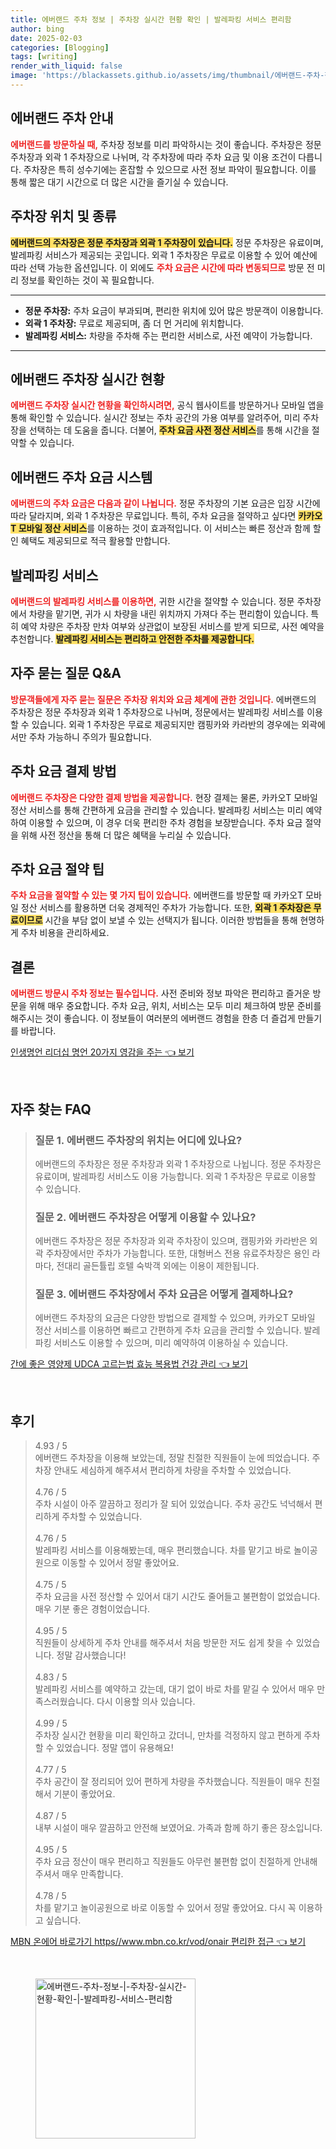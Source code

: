 ```yaml
---
title: 에버랜드 주차 정보 | 주차장 실시간 현황 확인 | 발레파킹 서비스 편리함
author: bing
date: 2025-02-03
categories: [Blogging]
tags: [writing]
render_with_liquid: false
image: 'https://blackassets.github.io/assets/img/thumbnail/에버랜드-주차-정보-|-주차장-실시간-현황-확인-|-발레파킹-서비스-편리함.webp'
---
```



<h2 id='에버랜드_주차_안내'>에버랜드 주차 안내</h2>

<p><b><span style="color: #ee2323;">에버랜드를 방문하실 때,</span></b> 주차장 정보를 미리 파악하시는 것이 좋습니다. 주차장은 정문 주차장과 외곽 1 주차장으로 나뉘며, 각 주차장에 따라 주차 요금 및 이용 조건이 다릅니다. 주차장은 특히 성수기에는 혼잡할 수 있으므로 사전 정보 파악이 필요합니다. 이를 통해 짧은 대기 시간으로 더 많은 시간을 즐기실 수 있습니다.</p>

<h2 id='주차장_위치와_종류'>주차장 위치 및 종류</h2>

<p><b><span style="background-color: #ffe066;">에버랜드의 주차장은 정문 주차장과 외곽 1 주차장이 있습니다.</span></b> 정문 주차장은 유료이며, 발레파킹 서비스가 제공되는 곳입니다. 외곽 1 주차장은 무료로 이용할 수 있어 예산에 따라 선택 가능한 옵션입니다. 이 외에도 <b><span style="color: #ee2323;">주차 요금은 시간에 따라 변동되므로</span></b> 방문 전 미리 정보를 확인하는 것이 꼭 필요합니다.</p>

<hr />

<ul>
    <li><b>정문 주차장:</b> 주차 요금이 부과되며, 편리한 위치에 있어 많은 방문객이 이용합니다.</li>
    <li><b>외곽 1 주차장:</b> 무료로 제공되며, 좀 더 먼 거리에 위치합니다.</li>
    <li><b>발레파킹 서비스:</b> 차량을 주차해 주는 편리한 서비스로, 사전 예약이 가능합니다.</li>
</ul>

<hr />

<h2 id='실시간_주차장_현황'>에버랜드 주차장 실시간 현황</h2>

<p><b><span style="color: #ee2323;">에버랜드 주차장 실시간 현황을 확인하시려면,</span></b> 공식 웹사이트를 방문하거나 모바일 앱을 통해 확인할 수 있습니다. 실시간 정보는 주차 공간의 가용 여부를 알려주어, 미리 주차장을 선택하는 데 도움을 줍니다. 더불어, <b><span style="background-color: #ffe066;">주차 요금 사전 정산 서비스</span></b>를 통해 시간을 절약할 수 있습니다.</p>

<h2 id='주차_요금_시스템'>에버랜드 주차 요금 시스템</h2>

<p><b><span style="color: #ee2323;">에버랜드의 주차 요금은 다음과 같이 나뉩니다.</span></b> 정문 주차장의 기본 요금은 입장 시간에 따라 달라지며, 외곽 1 주차장은 무료입니다. 특히, 주차 요금을 절약하고 싶다면 <b><span style="background-color: #ffe066;">카카오T 모바일 정산 서비스</span></b>를 이용하는 것이 효과적입니다. 이 서비스는 빠른 정산과 함께 할인 혜택도 제공되므로 적극 활용할 만합니다.</p>

<h2 id='발레파킹_서비스'>발레파킹 서비스</h2>

<p><b><span style="color: #ee2323;">에버랜드의 발레파킹 서비스를 이용하면,</span></b> 귀한 시간을 절약할 수 있습니다. 정문 주차장에서 차량을 맡기면, 귀가 시 차량을 내린 위치까지 가져다 주는 편리함이 있습니다. 특히 예약 차량은 주차장 만차 여부와 상관없이 보장된 서비스를 받게 되므로, 사전 예약을 추천합니다. <b><span style="background-color: #ffe066;">발레파킹 서비스는 편리하고 안전한 주차를 제공합니다.</span></b></p>

<h2 id='자주_묻는_질문'>자주 묻는 질문 Q&A</h2>

<p><b><span style="color: #ee2323;">방문객들에게 자주 묻는 질문은 주차장 위치와 요금 체계에 관한 것입니다.</span></b> 에버랜드의 주차장은 정문 주차장과 외곽 1 주차장으로 나뉘며, 정문에서는 발레파킹 서비스를 이용할 수 있습니다. 외곽 1 주차장은 무료로 제공되지만 캠핑카와 카라반의 경우에는 외곽에서만 주차 가능하니 주의가 필요합니다.</p>

<h2 id='결제_방법'>주차 요금 결제 방법</h2>

<p><b><span style="color: #ee2323;">에버랜드 주차장은 다양한 결제 방법을 제공합니다.</span></b> 현장 결제는 물론, 카카오T 모바일 정산 서비스를 통해 간편하게 요금을 관리할 수 있습니다. 발레파킹 서비스는 미리 예약하여 이용할 수 있으며, 이 경우 더욱 편리한 주차 경험을 보장받습니다. 주차 요금 절약을 위해 사전 정산을 통해 더 많은 혜택을 누리실 수 있습니다.</p>

<h2 id='주차_팁'>주차 요금 절약 팁</h2>

<p><b><span style="color: #ee2323;">주차 요금을 절약할 수 있는 몇 가지 팁이 있습니다.</span></b> 에버랜드를 방문할 때 카카오T 모바일 정산 서비스를 활용하면 더욱 경제적인 주차가 가능합니다. 또한, <b><span style="background-color: #ffe066;">외곽 1 주차장은 무료이므로</span></b> 시간을 부담 없이 보낼 수 있는 선택지가 됩니다. 이러한 방법들을 통해 현명하게 주차 비용을 관리하세요.</p>

<h2 id='결론'>결론</h2>

<p><b><span style="color: #ee2323;">에버랜드 방문시 주차 정보는 필수입니다.</span></b> 사전 준비와 정보 파악은 편리하고 즐거운 방문을 위해 매우 중요합니다. 주차 요금, 위치, 서비스는 모두 미리 체크하여 방문 준비를 해주시는 것이 좋습니다. 이 정보들이 여러분의 에버랜드 경험을 한층 더 즐겁게 만들기를 바랍니다.</p>


<p><a class="click-button" title="인생명언 리더십 명언 20가지 영감을 주는" href="https://blackassets.github.io/posts/%EC%9D%B8%EC%83%9D%EB%AA%85%EC%96%B8-%EB%A6%AC%EB%8D%94%EC%8B%AD-%EB%AA%85%EC%96%B8-20%EA%B0%80%EC%A7%80-%EC%98%81%EA%B0%90%EC%9D%84-%EC%A3%BC%EB%8A%94/" rel="dofollow">인생명언 리더십 명언 20가지 영감을 주는 👈 보기</a></p><br>
<h2 id='자주_찾는_FAQ'>자주 찾는 FAQ</h2>
<div itemscope="" itemtype="https://schema.org/FAQPage"> 
<blockquote> 
<div itemscope="" itemprop="mainEntity" itemtype="https://schema.org/Question"> 
<h3 itemprop="name">질문 1. 에버랜드 주차장의 위치는 어디에 있나요?</h3> 
<div itemscope="" itemprop="acceptedAnswer" itemtype="https://schema.org/Answer"> 
<span itemprop="text"> 
<p>에버랜드의 주차장은 정문 주차장과 외곽 1 주차장으로 나뉩니다. 정문 주차장은 유료이며, 발레파킹 서비스도 이용 가능합니다. 외곽 1 주차장은 무료로 이용할 수 있습니다.</p> 
</span> 
</div> 
</div> 

<div itemscope="" itemprop="mainEntity" itemtype="https://schema.org/Question"> 
<h3 itemprop="name">질문 2. 에버랜드 주차장은 어떻게 이용할 수 있나요?</h3> 
<div itemscope="" itemprop="acceptedAnswer" itemtype="https://schema.org/Answer"> 
<span itemprop="text"> 
<p>에버랜드 주차장은 정문 주차장과 외곽 주차장이 있으며, 캠핑카와 카라반은 외곽 주차장에서만 주차가 가능합니다. 또한, 대형버스 전용 유료주차장은 용인 라마다, 전대리 골든튤립 호텔 숙박객 외에는 이용이 제한됩니다.</p> 
</span> 
</div> 
</div> 

<div itemscope="" itemprop="mainEntity" itemtype="https://schema.org/Question"> 
<h3 itemprop="name">질문 3. 에버랜드 주차장에서 주차 요금은 어떻게 결제하나요?</h3> 
<div itemscope="" itemprop="acceptedAnswer" itemtype="https://schema.org/Answer"> 
<span itemprop="text"> 
<p>에버랜드 주차장의 요금은 다양한 방법으로 결제할 수 있으며, 카카오T 모바일 정산 서비스를 이용하면 빠르고 간편하게 주차 요금을 관리할 수 있습니다. 발레파킹 서비스도 이용할 수 있으며, 미리 예약하여 이용하실 수 있습니다.</p> 
</span> 
</div> 
</div> 
</blockquote> 
</div>
<p><a class="click-button" title="간에 좋은 영양제 UDCA 고르는법 효능 복용법 건강 관리" href="https://blackassets.github.io/posts/%EA%B0%84%EC%97%90-%EC%A2%8B%EC%9D%80-%EC%98%81%EC%96%91%EC%A0%9C-UDCA-%EA%B3%A0%EB%A5%B4%EB%8A%94%EB%B2%95-%ED%9A%A8%EB%8A%A5-%EB%B3%B5%EC%9A%A9%EB%B2%95-%EA%B1%B4%EA%B0%95-%EA%B4%80%EB%A6%AC/" rel="dofollow">간에 좋은 영양제 UDCA 고르는법 효능 복용법 건강 관리 👈 보기</a></p><br>
<h2 id='후기'>후기</h2>
<div itemscope itemtype="https://schema.org/Product">
  <blockquote>
  <div itemprop="review" itemscope itemtype="https://schema.org/Review">
      <div itemprop="reviewRating" itemscope itemtype="https://schema.org/Rating"> <span itemprop="ratingValue">4.93</span> / <span itemprop="bestRating">5</span> </div>
      <span itemprop="reviewBody">에버랜드 주차장을 이용해 보았는데, 정말 친절한 직원들이 눈에 띄었습니다. 주차장 안내도 세심하게 해주셔서 편리하게 차량을 주차할 수 있었습니다.</span>
  </div>
  <br>
  <div itemprop="review" itemscope itemtype="https://schema.org/Review">
      <div itemprop="reviewRating" itemscope itemtype="https://schema.org/Rating"> <span itemprop="ratingValue">4.76</span> / <span itemprop="bestRating">5</span> </div>
      <span itemprop="reviewBody">주차 시설이 아주 깔끔하고 정리가 잘 되어 있었습니다. 주차 공간도 넉넉해서 편리하게 주차할 수 있었습니다.</span>
  </div>
  <br>
  <div itemprop="review" itemscope itemtype="https://schema.org/Review">
      <div itemprop="reviewRating" itemscope itemtype="https://schema.org/Rating"> <span itemprop="ratingValue">4.76</span> / <span itemprop="bestRating">5</span> </div>
      <span itemprop="reviewBody">발레파킹 서비스를 이용해봤는데, 매우 편리했습니다. 차를 맡기고 바로 놀이공원으로 이동할 수 있어서 정말 좋았어요.</span>
  </div>
  <br>
  <div itemprop="review" itemscope itemtype="https://schema.org/Review">
      <div itemprop="reviewRating" itemscope itemtype="https://schema.org/Rating"> <span itemprop="ratingValue">4.75</span> / <span itemprop="bestRating">5</span> </div>
      <span itemprop="reviewBody">주차 요금을 사전 정산할 수 있어서 대기 시간도 줄어들고 불편함이 없었습니다. 매우 기분 좋은 경험이었습니다.</span>
  </div>
  <br>
  <div itemprop="review" itemscope itemtype="https://schema.org/Review">
      <div itemprop="reviewRating" itemscope itemtype="https://schema.org/Rating"> <span itemprop="ratingValue">4.95</span> / <span itemprop="bestRating">5</span> </div>
      <span itemprop="reviewBody">직원들이 상세하게 주차 안내를 해주셔서 처음 방문한 저도 쉽게 찾을 수 있었습니다. 정말 감사했습니다!</span>
  </div>
  <br>
  <div itemprop="review" itemscope itemtype="https://schema.org/Review">
      <div itemprop="reviewRating" itemscope itemtype="https://schema.org/Rating"> <span itemprop="ratingValue">4.83</span> / <span itemprop="bestRating">5</span> </div>
      <span itemprop="reviewBody">발레파킹 서비스를 예약하고 갔는데, 대기 없이 바로 차를 맡길 수 있어서 매우 만족스러웠습니다. 다시 이용할 의사 있습니다.</span>
  </div>
  <br>
  <div itemprop="review" itemscope itemtype="https://schema.org/Review">
      <div itemprop="reviewRating" itemscope itemtype="https://schema.org/Rating"> <span itemprop="ratingValue">4.99</span> / <span itemprop="bestRating">5</span> </div>
      <span itemprop="reviewBody">주차장 실시간 현황을 미리 확인하고 갔더니, 만차를 걱정하지 않고 편하게 주차할 수 있었습니다. 정말 앱이 유용해요!</span>
  </div>
  <br>
  <div itemprop="review" itemscope itemtype="https://schema.org/Review">
      <div itemprop="reviewRating" itemscope itemtype="https://schema.org/Rating"> <span itemprop="ratingValue">4.77</span> / <span itemprop="bestRating">5</span> </div>
      <span itemprop="reviewBody">주차 공간이 잘 정리되어 있어 편하게 차량을 주차했습니다. 직원들이 매우 친절해서 기분이 좋았어요.</span>
  </div>
  <br>
  <div itemprop="review" itemscope itemtype="https://schema.org/Review">
      <div itemprop="reviewRating" itemscope itemtype="https://schema.org/Rating"> <span itemprop="ratingValue">4.87</span> / <span itemprop="bestRating">5</span> </div>
      <span itemprop="reviewBody">내부 시설이 매우 깔끔하고 안전해 보였어요. 가족과 함께 하기 좋은 장소입니다.</span>
  </div>
  <br>
  <div itemprop="review" itemscope itemtype="https://schema.org/Review">
      <div itemprop="reviewRating" itemscope itemtype="https://schema.org/Rating"> <span itemprop="ratingValue">4.95</span> / <span itemprop="bestRating">5</span> </div>
      <span itemprop="reviewBody">주차 요금 정산이 매우 편리하고 직원들도 아무런 불편함 없이 친절하게 안내해 주셔서 매우 만족합니다.</span>
  </div>
  <br>
  <div itemprop="review" itemscope itemtype="https://schema.org/Review">
      <div itemprop="reviewRating" itemscope itemtype="https://schema.org/Rating"> <span itemprop="ratingValue">4.78</span> / <span itemprop="bestRating">5</span> </div>
      <span itemprop="reviewBody">차를 맡기고 놀이공원으로 바로 이동할 수 있어서 정말 좋았어요. 다시 꼭 이용하고 싶습니다.</span>
  </div>
  </blockquote>
</div>
<p><a class="click-button" title="MBN 온에어 바로가기 https//www.mbn.co.kr/vod/onair 편리한 접근" href="https://blackassets.github.io/posts/MBN-%EC%98%A8%EC%97%90%EC%96%B4-%EB%B0%94%EB%A1%9C%EA%B0%80%EA%B8%B0-httpswww.mbn.co.krvodonair-%ED%8E%B8%EB%A6%AC%ED%95%9C-%EC%A0%91%EA%B7%BC/" rel="dofollow">MBN 온에어 바로가기 https//www.mbn.co.kr/vod/onair 편리한 접근 👈 보기</a></p><br>
<figure class="image"><img src="https://blackassets.github.io/assets/img/thumbnail/에버랜드-주차-정보-|-주차장-실시간-현황-확인-|-발레파킹-서비스-편리함.webp" alt="에버랜드-주차-정보-|-주차장-실시간-현황-확인-|-발레파킹-서비스-편리함" width="256" height="256"></figure>
